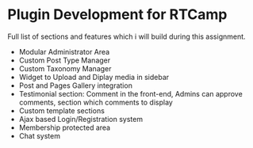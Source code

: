 # Plugin Development for RTCamp

Full list of sections and features which i will build during this assignment.

* Modular Administrator Area
* Custom Post Type Manager
* Custom Taxonomy Manager
* Widget to Upload and Diplay media in sidebar
* Post and Pages Gallery integration
* Testimonial section: Comment in the front-end, Admins can approve comments, section which comments to display
* Custom template sections
* Ajax based Login/Registration system
* Membership protected area
* Chat system
